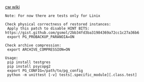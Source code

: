 [см wiki](https://confluence.postgrespro.ru/display/DEV/pg_probackup)

```
Note: For now there are tests only for Linix
```


```
Check physical correctness of restored instances:
 Apply this patch to disable HINT BITS: https://gist.github.com/gsmol/2bb34fd3ba31984369a72cc1c27a36b6
 export PG_PROBACKUP_PARANOIA=ON

Check archive compression:
 export ARCHIVE_COMPRESSION=ON

Usage:
 pip install testgres
 pip install psycopg2
 export PG_CONFIG=/path/to/pg_config
 python -m unittest [-v] tests[.specific_module][.class.test]
```
